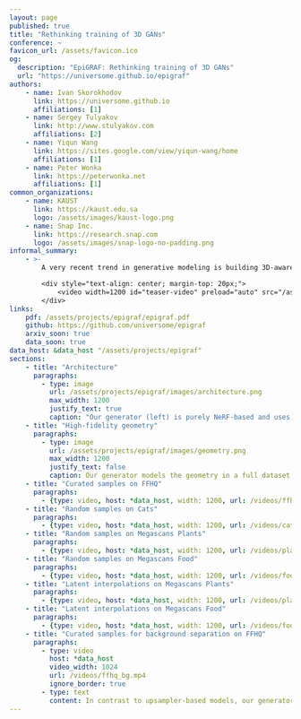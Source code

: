 ```yaml
---
layout: page
published: true
title: "Rethinking training of 3D GANs"
conference: ~
favicon_url: /assets/favicon.ico
og:
  description: "EpiGRAF: Rethinking training of 3D GANs"
  url: "https://universome.github.io/epigraf"
authors:
    - name: Ivan Skorokhodov
      link: https://universome.github.io
      affiliations: [1]
    - name: Sergey Tulyakov
      link: http://www.stulyakov.com
      affiliations: [2]
    - name: Yiqun Wang
      link: https://sites.google.com/view/yiqun-wang/home
      affiliations: [1]
    - name: Peter Wonka
      link: https://peterwonka.net
      affiliations: [1]
common_organizations:
    - name: KAUST
      link: https://kaust.edu.sa
      logo: /assets/images/kaust-logo.png
    - name: Snap Inc.
      link: https://research.snap.com
      logo: /assets/images/snap-logo-no-padding.png
informal_summary:
    - >-
        A very recent trend in generative modeling is building 3D-aware generators from 2D image collections. To induce the 3D bias, such models typically rely on volumetric rendering, which is expensive to employ at high resolutions. During the past months, there appeared 10+ works (e.g., StyleNeRF, CIPS-3D, StyleSDF, EG3D, MVC-GAN, GIRAFFE-HD, VolumeGAN, etc.) that address this scaling issue by training a separate 2D decoder to upsample a low-resolution image (or a feature tensor) produced from a pure 3D generator.  But this solution comes at a cost: not only does it break multi-view consistency (i.e. shape and texture change when the camera moves), but it also learns the geometry in a low fidelity. In this work, we show that it is possible to obtain a high-resolution 3D generator with SotA image quality by following a completely different route of simply training the model patch-wise. We revisit and improve this optimization scheme in two ways. First, we design a location- and scale-aware discriminator to work on patches of different proportions and spatial positions. Second, we modify the patch sampling strategy based on an annealed beta distribution to stabilize training and accelerate the convergence. The resulted model, named EpiGRAF, is an efficient, high-resolution, pure 3D generator, and we test it on four datasets (two introduced in this work) at \(256^2\) and \(512^2\) resolutions. It obtains state-of-the-art image quality, high-fidelity geometry and trains \({\approx} 2.5 \times\) \textit{faster} than the upsampler-based counterparts.

        <div style="text-align: center; margin-top: 20px;">
            <video width=1200 id="teaser-video" preload="auto" src="/assets/projects/epigraf/videos/teaser.mp4" type="video/mp4" controls loop></video>
        </div>
links:
    pdf: /assets/projects/epigraf/epigraf.pdf
    github: https://github.com/universome/epigraf
    arxiv_soon: true
    data_soon: true
data_host: &data_host "/assets/projects/epigraf"
sections:
    - title: "Architecture"
      paragraphs:
        - type: image
          url: /assets/projects/epigraf/images/architecture.png
          max_width: 1200
          justify_text: true
          caption: "Our generator (left) is purely NeRF-based and uses the <a href='https://nvlabs.github.io/eg3d' target='_blank'>tri-plane backbone</a> with the StyleGAN2 decoder (but without the 2D upsampler). Our discriminator (right) is also based on StyleGAN2, but is modulated by the patch location and scale parameters. We use the patch-wise optimization for training with our proposed Beta scale sampling, which allows our model to converge $\times$2-3 faster than the upsampler-based architectures despite the generator modeling geometry in full resolution."
    - title: "High-fidelity geometry"
      paragraphs:
        - type: image
          url: /assets/projects/epigraf/images/geometry.png
          max_width: 1200
          justify_text: false
          caption: Our generator models the geometry in a full dataset resolution and is able to fit data where the global structure differ a lot between different objects.
    - title: "Curated samples on FFHQ"
      paragraphs:
        - {type: video, host: *data_host, width: 1200, url: /videos/ffhq.mp4, ignore_border: true}
    - title: "Random samples on Cats"
      paragraphs:
        - {type: video, host: *data_host, width: 1200, url: /videos/cats.mp4, ignore_border: true}
    - title: "Random samples on Megascans Plants"
      paragraphs:
        - {type: video, host: *data_host, width: 1200, url: /videos/plants.mp4, ignore_border: true}
    - title: "Random samples on Megascans Food"
      paragraphs:
        - {type: video, host: *data_host, width: 1200, url: /videos/food.mp4, ignore_border: true}
    - title: "Latent interpolations on Megascans Plants"
      paragraphs:
        - {type: video, host: *data_host, width: 1200, url: /videos/plants_interp.mp4, ignore_border: true}
    - title: "Latent interpolations on Megascans Food"
      paragraphs:
        - {type: video, host: *data_host, width: 1200, url: /videos/food_interp.mp4, ignore_border: true}
    - title: "Curated samples for background separation on FFHQ"
      paragraphs:
        - type: video
          host: *data_host
          video_width: 1024
          url: /videos/ffhq_bg.mp4
          ignore_border: true
        - type: text
          content: In contrast to upsampler-based models, our generator is purely NeRF-based, so it can directly incorporate the advancements from the NeRF literature. In this example, we simply copy-pasted the code from NeRF++ for background separation via the inverse sphere parametrization. For this experiment, we didn't use pose conditioning in the discriminator (which we use for FFHQ and Cats to avoid flat surfaces — otherwise we have the same issues as EG3D and GRAM) and found that when the background separation is enabled, it learns to produce non-flat surfaces on its own, i.e. without direct guidance from the discriminator.
---
```

